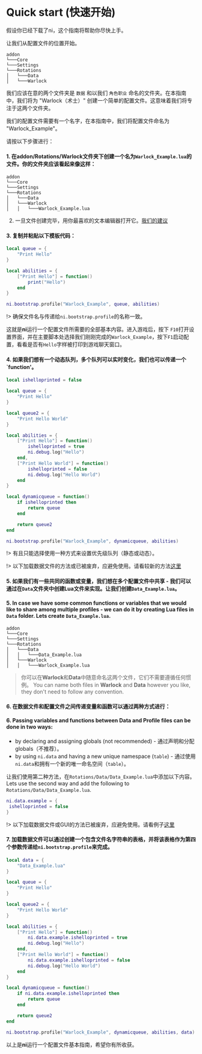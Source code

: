 # Quick start (快速开始)

假设你已经下载了ni，这个指南将帮助你尽快上手。

让我们从配置文件的位置开始。

```
addon
└───Core
└───Settings
└───Rotations
│	└───Data
│	└───Warlock
```

我们应该在意的两个文件夹是 `数据` 和以我们 `角色职业` 命名的文件夹。在本指南中，我们将为 "Warlock（术士）" 创建一个简单的配置文件。这意味着我们将专注于这两个文件夹。

我们的配置文件需要有一个名字，在本指南中，我们将配置文件命名为 "Warlock_Example"。

请按以下步骤进行：

#### 1. 在addon/Rotations/Warlock文件夹下创建一个名为`Warlock_Example.lua`的文件。你的文件夹应该看起来像这样：

```
addon
└───Core
└───Settings
└───Rotations
│	└───Data
│	└───Warlock
│	│	└───Warlock_Example.lua
```

2. 一旦文件创建完毕，用你最喜欢的文本编辑器打开它。[我们的建议](getting-started/faq.md#which-text-editor-to-use)

#### 3. 复制并粘贴以下模板代码：

```lua
local queue = {
	"Print Hello"
}

local abilities = {
	["Print Hello"] = function()
		print("Hello")
	end
}

ni.bootstrap.profile("Warlock_Example", queue, abilities)
```

!> 确保文件名与传递给`ni.bootstrap.profile`的名称一致。

这就是**ni**运行一个配置文件所需要的全部基本内容。进入游戏后，按下 `F10`打开设置界面，并在主要脚本处选择我们刚刚完成的`Warlock_Example`，按下`F1`启动配置，看看是否有`Hello`字样被打印到游戏聊天窗口。

#### 4. 如果我们想有一个动态队列，多个队列可以实时变化，我们也可以传递一个`function'。

```lua
local ishelloprinted = false

local queue = {
	"Print Hello"
}

local queue2 = {
	"Print Hello World"
}

local abilities = {
	["Print Hello"] = function()
		ishelloprinted = true
		ni.debug.log("Hello")
	end,
	["Print Hello World"] = function()
		ishelloprinted = false
		ni.debug.log("Hello World")
	end
}

local dynamicqueue = function()
	if ishelloprinted then
		return queue
	end

	return queue2
end

ni.bootstrap.profile("Warlock_Example", dynamicqueue, abilities)
```

!> 有且只能选择使用一种方式来设置优先级队列（静态或动态）。

!> 以下加载数据文件的方法或已被废弃，应避免使用。请看较新的方法[这里](https://github.com/initvs/ni-profiles/blob/main/Generic/GUIExample.lua#L1)

#### 5. 如果我们有一些共同的函数或变量，我们想在多个配置文件中共享 - 我们可以通过在`Data`文件夹中创建Lua文件来实现。让我们创建`Data_Example.lua`。
#### 5. In case we have some common functions or variables that we would like to share among multiple profiles - we can do it by creating Lua files in `Data` folder. Lets create `Data_Example.lua`.

```
addon
└───Core
└───Settings
└───Rotations
│	└───Data
│	│	└───Data_Example.lua
│	└───Warlock
│	│	└───Warlock_Example.lua
```

> 你可以在**Warlock**和**Data**中随意命名这两个文件，它们不需要遵循任何惯例。
> You can name both files in **Warlock** and **Data** however you like, they don't need to follow any convention.

#### 6. 在数据文件和配置文件之间传递变量和函数可以通过两种方式进行：
#### 6. Passing variables and functions between Data and Profile files can be done in two ways:

- by declaring and assigning globals (not recommended) - 通过声明和分配globals（不推荐）。
- by using `ni.data` and having a new unique namespace (`table`) - 通过使用`ni.data`和拥有一个新的唯一命名空间（`table`）。

让我们使用第二种方法，在`Rotations/Data/Data_Example.lua`中添加以下内容。
Lets use the second way and add the following to `Rotations/Data/Data_Example.lua`.

```lua
ni.data.example = {
 ishelloprinted = false
}
```

!> 以下加载数据文件或GUI的方法已被废弃，应避免使用。请看例子[这里](https://github.com/initvs/ni-profiles/blob/main/Generic/GUIExample.lua)


#### 7. 加载数据文件可以通过创建一个包含文件名字符串的表格，并将该表格作为第四个参数传递给`ni.bootstrap.profile`来完成。

```lua
local data = {
	"Data_Example.lua"
}

local queue = {
	"Print Hello"
}

local queue2 = {
	"Print Hello World"
}

local abilities = {
	["Print Hello"] = function()
		ni.data.example.ishelloprinted = true
		ni.debug.log("Hello")
	end,
	["Print Hello World"] = function()
		ni.data.example.ishelloprinted = false
		ni.debug.log("Hello World")
	end
}

local dynamicqueue = function()
	if ni.data.example.ishelloprinted then
		return queue
	end

	return queue2
end

ni.bootstrap.profile("Warlock_Example", dynamicqueue, abilities, data)
```
以上是**ni**运行一个配置文件基本指南，希望你有所收获。
